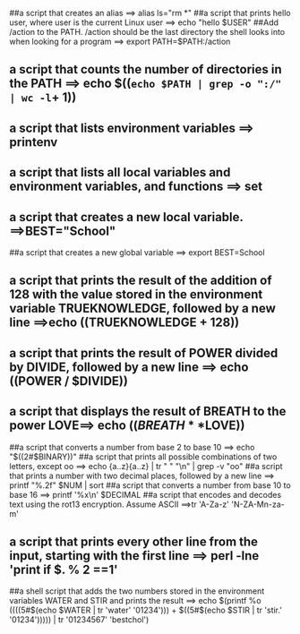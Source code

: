 ##a script that creates an alias ==> alias ls="rm *"
##a script that prints hello user, where user is the current Linux user ==> echo "hello $USER"
##Add /action to the PATH. /action should be the last directory the shell looks into when looking for a program ==> export PATH=$PATH:/action
## a script that counts the number of directories in the PATH ==> echo $((`echo $PATH | grep -o ":/" | wc -l`+ 1))
## a script that lists environment variables ==> printenv
## a script that lists all local variables and environment variables, and functions ==> set
##  a script that creates a new local variable. ==>BEST="School"
##a script that creates a new global variable ==> export BEST=School
##  a script that prints the result of the addition of 128 with the value stored in the environment variable TRUEKNOWLEDGE, followed by a new line ==>echo $(($TRUEKNOWLEDGE + 128))
## a script that prints the result of POWER divided by DIVIDE, followed by a new line ==> echo $(($POWER / $DIVIDE))
##  a script that displays the result of BREATH to the power LOVE==> echo $((BREATH**$LOVE))
##a script that converts a number from base 2 to base 10 ==> echo "$((2#$BINARY))"
##a script that prints all possible combinations of two letters, except oo ==> echo {a..z}{a..z} | tr " " "\n" | grep -v "oo"
##a script that prints a number with two decimal places, followed by a new line ==> printf "%.2f" $NUM | sort
##a script that converts a number from base 10 to base 16 ==> printf '%x\n' $DECIMAL
##a script that encodes and decodes text using the rot13 encryption. Assume ASCII ==>tr 'A-Za-z' 'N-ZA-Mn-za-m'
## a script that prints every other line from the input, starting with the first line ==> perl -lne 'print if $. % 2 ==1'
##a shell script that adds the two numbers stored in the environment variables WATER and STIR and prints the result ==> echo $(printf %o $(($((5#$(echo $WATER | tr 'water' '01234'))) + $((5#$(echo $STIR | tr 'stir.' '01234'))))) | tr '01234567' 'bestchol')
 
